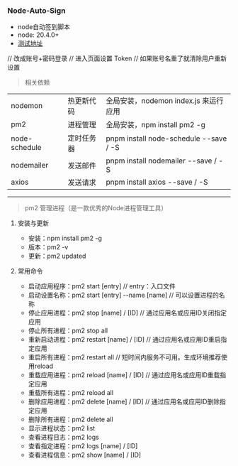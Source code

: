 ### Node-Auto-Sign

- node自动签到脚本
- node: 20.4.0+
- [测试地址](http://121.40.162.32:6600)

// 改成账号+密码登录
// 进入页面设置 Token
// 如果账号名重了就清除用户重新设置

> 相关依赖

<table>
    <tbody>
        <tr>
            <td>nodemon</td>
            <td>热更新代码</td>
            <td>全局安装，nodemon index.js 来运行应用</td>
        </tr>
        <tr>
            <td>pm2</td>
            <td>进程管理</td>
            <td>全局安装，npm install pm2 -g</td>
        </tr>
        <tr>
            <td>node-schedule</td>
            <td>定时任务器</td>
            <td>pnpm install node-schedule --save / -S</td>
        </tr>
        <tr>
            <td>nodemailer</td>
            <td>发送邮件</td>
            <td>pnpm install nodemailer --save / -S</td>
        </tr>
        <tr>
            <td>axios</td>
            <td>发送请求</td>
            <td>pnpm install axios --save / -S</td>
        </tr>
    <tbody>
</table>

-----

> pm2 管理进程（是一款优秀的Node进程管理工具）

1. 安装与更新

    - 安装：npm install pm2 -g
    - 版本：pm2 -v
    - 更新：pm2 updated

2. 常用命令

    - 启动应用程序：pm2 start [entry]  // entry：入口文件
    - 启动设置名称：pm2 start [entry] --name [name]  // 可以设置进程的名称
    - 停止应用进程：pm2 stop [name] / [ID]  // 通过应用名或应用ID关闭指定应用
    - 停止所有进程：pm2 stop all
    - 重新启动进程：pm2 restart [name] / [ID]  // 通过应用名或应用ID重启指定应用
    - 重启所有进程：pm2 restart all // 短时间内服务不可用。生成环境推荐使用reload
    - 重载应用进程：pm2 reload [name] / [ID]  // 通过应用名或应用ID重载指定应用
    - 重载所有进程：pm2 reload all
    - 删除应用进程：pm2 delete [name] / [ID]  // 通过应用名或应用ID删除指定应用
    - 删除所有进程：pm2 delete all
    - 显示进程状态：pm2 list
    - 查看进程日志：pm2 logs
    - 查看指定进程：pm2 logs [name] / [ID]
    - 查看进程信息：pm2 show [name] / [ID]

